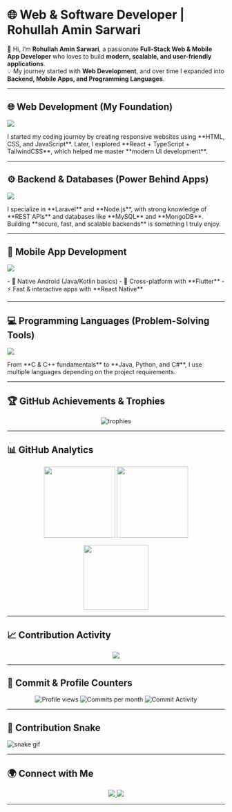 # 🌐 Web & Software Developer | Rohullah Amin Sarwari  

👋 Hi, I’m **Rohullah Amin Sarwari**, a passionate **Full-Stack Web & Mobile App Developer** who loves to build **modern, scalable, and user-friendly applications**.  
💡 My journey started with **Web Development**, and over time I expanded into **Backend, Mobile Apps, and Programming Languages**.  

---

## 🌐 Web Development (My Foundation)  
<p>
  <img src="https://skillicons.dev/icons?i=html,css,js,bootstrap,react,ts,tailwind" />
</p>  
I started my coding journey by creating responsive websites using **HTML, CSS, and JavaScript**.  
Later, I explored **React + TypeScript + TailwindCSS**, which helped me master **modern UI development**.  

---

## ⚙️ Backend & Databases (Power Behind Apps)  
<p>
  <img src="https://skillicons.dev/icons?i=php,laravel,nodejs,express,mysql,mongodb" />
</p>  
I specialize in **Laravel** and **Node.js**, with strong knowledge of **REST APIs** and databases like **MySQL** and **MongoDB**.  
Building **secure, fast, and scalable backends** is something I truly enjoy.  

---

## 📱 Mobile App Development  
<p>
  <img src="https://skillicons.dev/icons?i=android,flutter,react" />
</p>  
- 📱 Native Android (Java/Kotlin basics)  
- 🌈 Cross-platform with **Flutter**  
- ⚡ Fast & interactive apps with **React Native**  

---

## 💻 Programming Languages (Problem-Solving Tools)  
<p>
  <img src="https://skillicons.dev/icons?i=c,cpp,java,python,cs" />
</p>  
From **C & C++ fundamentals** to **Java, Python, and C#**, I use multiple languages depending on the project requirements.  

---

## 🏆 GitHub Achievements & Trophies  

<p align="center">
  <img src="https://github-profile-trophy.vercel.app/?username=RohullahAminSarwari&theme=onedark&column=7&margin-w=10&margin-h=10" alt="trophies"/>
</p>

---

## 📊 GitHub Analytics  

<p align="center">
  <img src="https://github-readme-stats.vercel.app/api?username=RohullahAminSarwari&show_icons=true&theme=tokyonight" height="165"/>
  <img src="https://github-readme-streak-stats.herokuapp.com/?user=RohullahAminSarwari&theme=tokyonight" height="165"/>
</p>

<p align="center">
  <img src="https://github-readme-stats.vercel.app/api/top-langs/?username=RohullahAminSarwari&layout=compact&theme=tokyonight" height="150"/>
</p>

---

## 📈 Contribution Activity  

<p align="center">
  <img src="https://github-readme-activity-graph.vercel.app/graph?username=RohullahAminSarwari&bg_color=0d1117&color=79dafa&line=79dafa&point=ffffff&area=true&hide_border=true"/>
</p>

---

## 🔢 Commit & Profile Counters  

<p align="center">
  <img src="https://komarev.com/ghpvc/?username=RohullahAminSarwari&label=Profile%20Views&color=0e75b6&style=flat" alt="Profile views" />
  <img src="https://badges.pufler.dev/commits/monthly/RohullahAminSarwari" alt="Commits per month" />
  <img src="https://img.shields.io/github/commit-activity/m/RohullahAminSarwari/RohullahAminSarwari" alt="Commit Activity" />
</p>

---

## 🐍 Contribution Snake  

![snake gif](https://github.com/RohullahAminSarwari/RohullahAminSarwari/blob/output/github-contribution-grid-snake.svg)

---

## 🌍 Connect with Me  

<p align="center">
  <a href="https://linkedin.com/in/RohullahAminSarwari" target="_blank">
    <img src="https://img.shields.io/badge/LinkedIn-0077B5?style=for-the-badge&logo=linkedin&logoColor=white"/>
  </a>
  <a href="mailto:sarwarirohullah6@gmail.com" target="_blank">
    <img src="https://img.shields.io/badge/Email-D14836?style=for-the-badge&logo=gmail&logoColor=white"/>
  </a>
 
</p>

---
